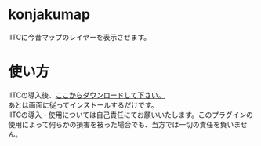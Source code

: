 # konjakumap
IITCに今昔マップのレイヤーを表示させます。

# 使い方
IITCの導入後、<a href="https://github.com/mklyr/konjakumap/raw/refs/heads/main/kjmaplayer-all.user.js">ここからダウンロードして下さい。</a><br />
あとは画面に従ってインストールするだけです。<br />
IITCの導入・使用については自己責任にてお願いいたします。このプラグインの使用によって何らかの損害を被った場合でも、当方では一切の責任を負いません。
